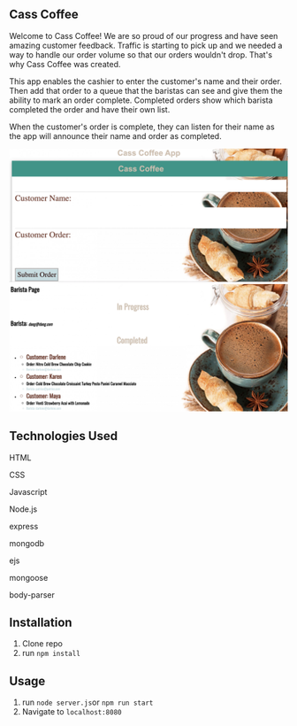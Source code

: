 ## Cass Coffee
Welcome to Cass Coffee! We are so proud of our progress and have seen amazing customer feedback. Traffic is starting to pick up and we needed a way to handle our order volume so that our orders wouldn't drop. That's why Cass Coffee was created.

This app enables the cashier to enter the customer's name and their order. Then add that order to a queue that the baristas can see and give them the ability to mark an order complete. Completed orders show which barista completed the order and have their own list. 

When the customer's order is complete, they can listen for their name as the app will announce their name and order as completed. 

![](public/img/cashier.png)
![](public/img/barista.png)

## Technologies Used
HTML

CSS

Javascript

Node.js

express

mongodb

ejs

mongoose

body-parser


## Installation
1. Clone repo
2. run `npm install`

## Usage
1. run `node server.js`or `npm run start`
2. Navigate to `localhost:8080`
